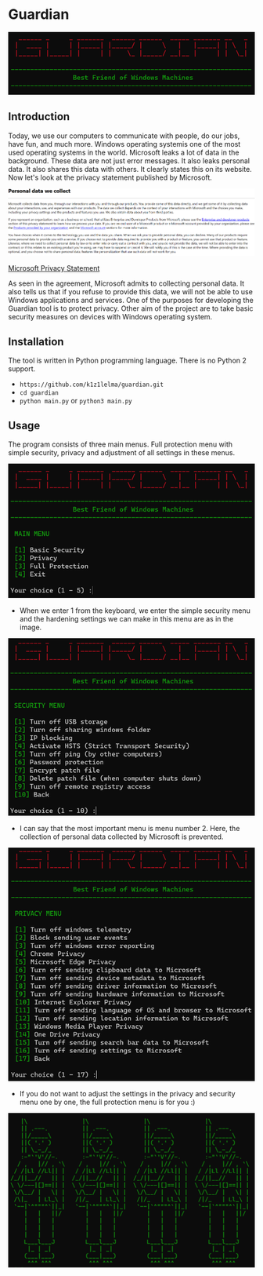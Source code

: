 # Guardian

![logo](https://github.com/k1z1lelma/guardian/blob/main/pictures/guardian_intro.png)

## Introduction

Today, we use our computers to communicate with people, do our jobs, have fun, and much more. Windows operating systemis one of the most used operating systems in the world. Microsoft leaks a lot of data in the background. These data are not just error messages. It also leaks personal data. It also shares this data with others. It clearly states this on its website. Now let's look at the privacy statement published by Microsoft.

![Microsoft Privacy Statements](https://github.com/k1z1lelma/guardian/blob/main/pictures/microsoft_privacy_statement.png)

[Microsoft Privacy Statement](https://privacy.microsoft.com/en-us/privacystatement)

As seen in the agreement, Microsoft admits to collecting personal data. It also tells us that if you refuse to provide this data, we will not be able to use Windows applications and services. One of the purposes for developing the Guardian tool is to protect privacy. Other aim of the project are to take basic security measures on devices with Windows operating system.

## Installation

The tool is written in Python programming language. There is no Python 2 support.

* `https://github.com/k1z1lelma/guardian.git`
* `cd guardian`
* `python main.py` or `python3 main.py`

## Usage

The program consists of three main menus. Full protection menu with simple security, privacy and adjustment of all settings in these menus.

![main menu](https://github.com/k1z1lelma/guardian/blob/main/pictures/main_menu.png)

* When we enter 1 from the keyboard, we enter the simple security menu and the hardening settings we can make in this menu are as in the image.

![basic security](https://github.com/k1z1lelma/guardian/blob/main/pictures/security_menu.png)


* I can say that the most important menu is menu number 2. Here, the collection of personal data collected by Microsoft is prevented.

![privacy security](https://github.com/k1z1lelma/guardian/blob/main/pictures/privacy_menu.png)

* If you do not want to adjust the settings in the privacy and security menu one by one, the full protection menu is for you :)

![full protection](https://github.com/k1z1lelma/guardian/blob/main/pictures/full_protection.png)
